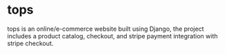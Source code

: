 # tops
tops is an online/e-commerce website built using Django, the project includes a product catalog, checkout, and stripe payment integration with stripe checkout.
